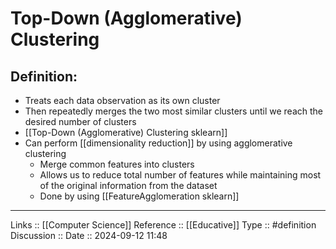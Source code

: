 # Top-Down (Agglomerative) Clustering

## Definition:

- Treats each data observation as its own cluster
- Then repeatedly merges the two most similar clusters until we reach the desired number of clusters
- [[Top-Down (Agglomerative) Clustering sklearn]]
- Can perform [[dimensionality reduction]] by using agglomerative clustering
	- Merge common features into clusters
	- Allows us to reduce total number of features while maintaining most of the original information from the dataset
	- Done by using [[FeatureAgglomeration sklearn]]
---
Links ::  [[Computer Science]] 
Reference ::  [[Educative]]
Type :: #definition
Discussion ::
Date :: 2024-09-12 11:48